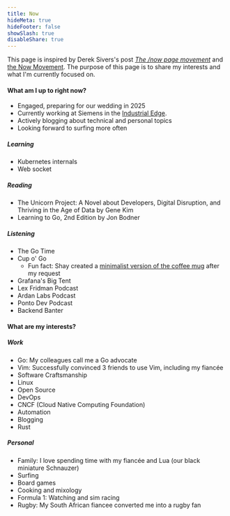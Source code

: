 ```yaml
---
title: Now
hideMeta: true
hideFooter: false
showSlash: true
disableShare: true
---
```

This page is inspired by Derek Sivers's post [_The /now page movement_](https://sivers.org/nowff) and [the Now Movement](https://nownownow.com/about). 
The purpose of this page is to share my interests and what I'm currently focused on.



#### What am I up to right now?
- Engaged, preparing for our wedding in 2025
- Currently working at Siemens in the [Industrial Edge](https://www.siemens.com/global/en/products/automation/topic-areas/industrial-edge.html).
- Actively blogging about technical and personal topics
- Looking forward to surfing more often
##### Learning
- Kubernetes internals
- Web socket
##### Reading
- The Unicorn Project: A Novel about Developers, Digital Disruption, and Thriving in the Age of Data by Gene Kim
- Learning to Go, 2nd Edition by Jon Bodner 
##### Listening 
- The Go Time 
- Cup o' Go 
    - Fun fact: Shay created a [minimalist version of the coffee mug](https://www.store.cupogo.dev/product-page/cup-o-go-coffee-mug-logo-only-no-text-11oz) after my request 
- Grafana's Big Tent
- Lex Fridman Podcast
- Ardan Labs Podcast
- Ponto Dev Podcast
- Backend Banter

#### What are my interests?
##### Work
- Go: My colleagues call me a Go advocate
- Vim: Successfully convinced 3 friends to use Vim, including my fiancée
- Software Craftsmanship
- Linux
- Open Source
- DevOps
- CNCF (Cloud Native Computing Foundation)
- Automation
- Blogging
- Rust
##### Personal
- Family: I love spending time with my fiancée and Lua (our black miniature Schnauzer)
- Surfing
- Board games
- Cooking and mixology
- Formula 1: Watching and sim racing
- Rugby: My South African fiancee converted me into a rugby fan
